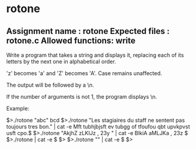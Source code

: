 # rotone
Assignment name  : rotone
Expected files   : rotone.c
Allowed functions: write
--------------------------------------------------------------------------------

Write a program that takes a string and displays it, replacing each of its
letters by the next one in alphabetical order.

'z' becomes 'a' and 'Z' becomes 'A'. Case remains unaffected.

The output will be followed by a \n.

If the number of arguments is not 1, the program displays \n.

Example:

$>./rotone "abc"
bcd
$>./rotone "Les stagiaires du staff ne sentent pas toujours tres bon." | cat -e
Mft tubhjbjsft ev tubgg of tfoufou qbt upvkpvst usft cpo.$
$>./rotone "AkjhZ zLKIJz , 23y " | cat -e
BlkiA aMLJKa , 23z $
$>./rotone | cat -e
$
$>
$>./rotone "" | cat -e
$
$>